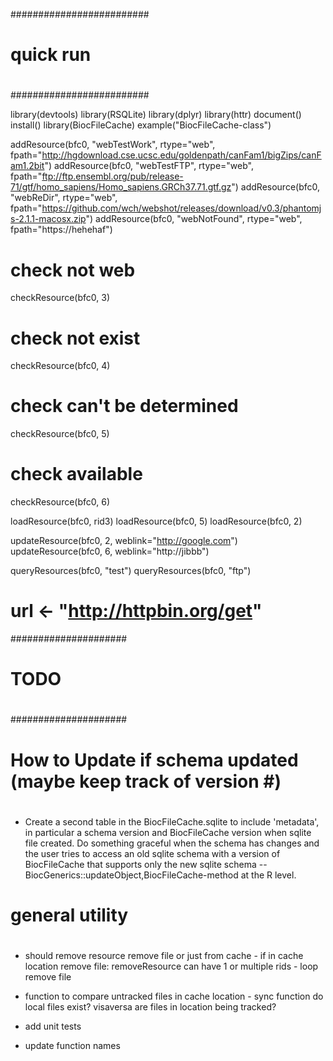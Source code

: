 #########################
#
# quick run 
#
#########################

library(devtools)
library(RSQLite)
library(dplyr)
library(httr)
document()
install()
library(BiocFileCache)
example("BiocFileCache-class")

addResource(bfc0, "webTestWork", rtype="web", fpath="http://hgdownload.cse.ucsc.edu/goldenpath/canFam1/bigZips/canFam1.2bit")
addResource(bfc0, "webTestFTP", rtype="web", fpath="ftp://ftp.ensembl.org/pub/release-71/gtf/homo_sapiens/Homo_sapiens.GRCh37.71.gtf.gz")
addResource(bfc0, "webReDir", rtype="web", fpath="https://github.com/wch/webshot/releases/download/v0.3/phantomjs-2.1.1-macosx.zip")
addResource(bfc0, "webNotFound", rtype="web", fpath="https://hehehaf")

# check not web
checkResource(bfc0, 3)

# check not exist
checkResource(bfc0, 4)

# check can't be determined
checkResource(bfc0, 5)

# check available  
checkResource(bfc0, 6)


loadResource(bfc0, rid3)
loadResource(bfc0, 5)
loadResource(bfc0, 2)

updateResource(bfc0, 2, weblink="http://google.com")
updateResource(bfc0, 6, weblink="http://jibbb")


queryResources(bfc0, "test")
queryResources(bfc0, "ftp")


# url <- "http://httpbin.org/get"


 
#####################
#
# TODO
#
#####################

#
# How to Update if schema updated  (maybe keep track of version #)
#

- Create a second table in the BiocFileCache.sqlite to include
  'metadata', in particular a schema version and BiocFileCache version
  when sqlite file created. Do something graceful when the schema has
  changes and the user tries to access an old sqlite schema with a
  version of BiocFileCache that supports only the new sqlite schema --
  BiocGenerics::updateObject,BiocFileCache-method at the R level.


#
# general utility
#

- should remove resource remove file or just from cache -  if in cache location
  remove file:
  removeResource can have 1 or multiple rids - loop remove file 

- function to compare untracked files in cache location - sync function
  do local files exist?  visaversa are files in location being tracked?   

- add unit tests

- update function names